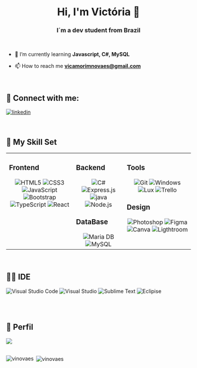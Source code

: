 <h1 align="center">Hi, I'm Victória 👋</h1>
<h3 align="center">I´m a dev student from Brazil</h3>
<br/>

- 🌱 I’m currently learning **Javascript, C#, MySQL**

- 📫 How to reach me **vicamorimnovaes@gmail.com**

<br/>

## 📱 Connect with me:

<a href="https://www.linkedin.com/in/victorianovaes/" target="blank"><img align="center" src="https://img.shields.io/badge/LinkedIn-0077B5?style=for-the-badge&logo=linkedin&logoColor=white" alt="linkedin"/></a>

<br/>

## 🚀 My Skill Set  
<table>
  <tr><td valign="top" width="33%">    
    
### Frontend  
<div align="center">
<img src="https://img.shields.io/badge/HTML-239120?style=for-the-badge&logo=html5&logoColor=white" alt="HTML5"/>
<img src="https://img.shields.io/badge/CSS-239120?&style=for-the-badge&logo=css3&logoColor=white" alt="CSS3"/>
<img src="https://img.shields.io/badge/JavaScript-F7DF1E?style=for-the-badge&logo=javascript&logoColor=black" alt="JavaScript"/>
<img src="https://img.shields.io/badge/Bootstrap-563D7C?style=for-the-badge&logo=bootstrap&logoColor=white" alt="Bootstrap"/>
<img src="https://img.shields.io/badge/TypeScript-007ACC?style=for-the-badge&logo=typescript&logoColor=white" alt="TypeScript"/>
<img src="https://img.shields.io/badge/React-20232A?style=for-the-badge&logo=react&logoColor=61DAFB" alt="React"/>
</div>

</td>
<td valign="top" width="25%">


### Backend  
<div align="center">  
<img src="https://img.shields.io/badge/C%23-239120?style=for-the-badge&logo=c-sharp&logoColor=white" alt="C#"/>  
<img src="https://img.shields.io/badge/Express.js-404D59?style=for-the-badge" alt="Express.js"/>  
<img src="https://img.shields.io/badge/Java-ED8B00?style=for-the-badge&logo=openjdk&logoColor=white" alt="java"/>  
<img src="https://img.shields.io/badge/Node.js-43853D?style=for-the-badge&logo=node.js&logoColor=white" alt="Node.js"/>  
</div>

### DataBase  
<div align="center">  
<img src="https://img.shields.io/badge/MariaDB-003545?style=for-the-badge&logo=mariadb&logoColor=white" alt="Maria DB"/>  
<img src="https://img.shields.io/badge/MySQL-005C84?style=for-the-badge&logo=mysql&logoColor=white" alt="MySQL"/>  
</div>  
</td><td valign="top" width="33%">

### Tools  
<div align="center">  
<img src="https://img.shields.io/badge/GIT-E44C30?style=for-the-badge&logo=git&logoColor=white" alt="Git"/>
<img src="https://img.shields.io/badge/Windows-0078D6?style=for-the-badge&logo=windows&logoColor=white" alt="Windows"/>
<img src="https://img.shields.io/badge/Linux-FCC624?style=for-the-badge&logo=linux&logoColor=black" alt="Lux"/>
<img src="https://img.shields.io/badge/Trello-0052CC?style=for-the-badge&logo=trello&logoColor=white" alt="Trello"/>
</div>

### Design
<div align="center">
<img src="https://img.shields.io/badge/Adobe%20Photoshop-31A8FF?style=for-the-badge&logo=Adobe%20Photoshop&logoColor=black" alt="Photoshop"/>  
<img src="https://img.shields.io/badge/Figma-F24E1E?style=for-the-badge&logo=figma&logoColor=white" alt="Figma"/>  
<img src="https://img.shields.io/badge/Canva-%2300C4CC.svg?&style=for-the-badge&logo=Canva&logoColor=white" alt="Canva"/>  
<img src="https://img.shields.io/badge/Adobe%20Lightroom-31A8FF?style=for-the-badge&logo=Adobe%20Lightroom&logoColor=white" alt="Ligthtroom"/>  
</div>

</td></tr></table>  

<br/>  


## 👩‍💻 IDE


<img src="https://img.shields.io/badge/Visual_Studio_Code-0078D4?style=for-the-badge&logo=visual%20studio%20code&logoColor=white" alt="Visual Studio Code"/> <img src="https://img.shields.io/badge/Visual_Studio-5C2D91?style=for-the-badge&logo=visual%20studio&logoColor=white" alt="Visual Studio"/> <img src="https://img.shields.io/badge/sublime_text-%23575757.svg?&style=for-the-badge&logo=sublime-text&logoColor=important" alt="Sublime Text"/> <img src="https://img.shields.io/badge/Eclipse-2C2255?style=for-the-badge&logo=eclipse&logoColor=white" alt="Eclipise"/>


<br/>
<br/>

## 🤖 Perfil

<div align="">
<img src="https://komarev.com/ghpvc/?username=ViNovaes&&style=flat-square" align="center" />
</div>  
<br/>
<p><img align="left" src="https://github-readme-stats.vercel.app/api/top-langs?username=vinovaes&show_icons=true&locale=en&layout=compact&theme=transparent" alt="vinovaes" /></p>
<p>&nbsp;<img align="center" src="https://github-readme-stats.vercel.app/api?username=vinovaes&show_icons=true&theme=transparent" alt="vinovaes" /></p>

